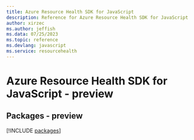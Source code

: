 ```yaml
---
title: Azure Resource Health SDK for JavaScript
description: Reference for Azure Resource Health SDK for JavaScript
author: xirzec
ms.author: jeffish
ms.data: 07/25/2023
ms.topic: reference
ms.devlang: javascript
ms.service: resourcehealth
---
```

# Azure Resource Health SDK for JavaScript - preview
## Packages - preview
[!INCLUDE [packages](resource-health-index.md)]